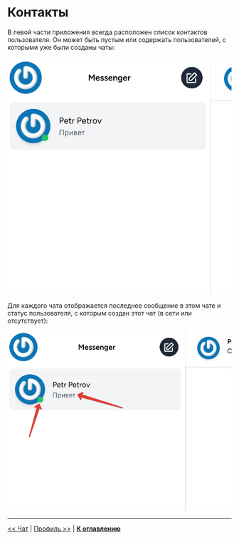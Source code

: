 # Контакты

В левой части приложения всегда расположен список контактов пользователя. 
Он может быть пустым или содержать пользователей, с которыми уже были созданы чаты:

![](img/01.png)

Для каждого чата отображается последнее сообщение в этом чате и статус пользователя, с которым создан этот чат (в сети или отсутствует):

![](img/02.png)

---

[<< Чат](../08-chat/README.md) | [Профиль >>](../10-profile/README.md) | [**К оглавлению**](../README.md)
